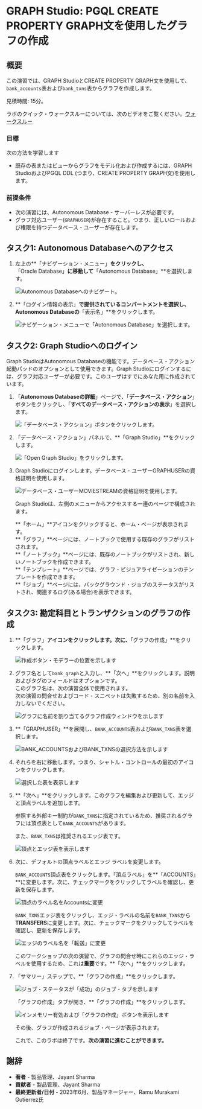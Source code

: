 # GRAPH Studio: PGQL CREATE PROPERTY GRAPH文を使用したグラフの作成

## 概要

この演習では、GRAPH StudioとCREATE PROPERTY GRAPH文を使用して、`bank_accounts`表および`bank_txns`表からグラフを作成します。

見積時間: 15分。

ラボのクイック・ウォークスルーについては、次のビデオをご覧ください。[ウォークスルー](videohub:1_jguolqf3)

### 目標

次の方法を学習します

*   既存の表またはビューからグラフをモデル化および作成するには、GRAPH StudioおよびPGQL DDL (つまり、CREATE PROPERTY GRAPH文)を使用します。

### 前提条件

*   次の演習には、Autonomous Database - サーバーレスが必要です。
*   グラフ対応ユーザー(`GRAPHUSER`)が存在すること。つまり、正しいロールおよび権限を持つデータベース・ユーザーが存在します。

## タスク1: Autonomous Databaseへのアクセス

1.  左上の**「ナビゲーション・メニュー」**をクリックし、**「Oracle Database」**に移動して**「Autonomous Database」**を選択します。
    
    ![Autonomous Databaseへのナビゲート。](images/navigation-menu.png " ")
    
2.  **「ログイン情報の表示」**で提供されているコンパートメントを選択し、**Autonomous Database**の**「表示名」**をクリックします。
    
    ![ナビゲーション・メニューで「Autonomous Database」を選択します。](images/select-autonomous-database.png " ")
    

## タスク2: Graph Studioへのログイン

Graph StudioはAutonomous Databaseの機能です。データベース・アクション起動パッドのオプションとして使用できます。Graph Studioにログインするには、グラフ対応ユーザーが必要です。このユーザはすでにあなた用に作成されています。

1.  「**Autonomous Databaseの詳細**」ページで、「**データベース・アクション**」ボタンをクリックし、「**すべてのデータベース・アクションの表示**」を選択します。
    
    ![「データベース・アクション」ボタンをクリックします。](images/click-database-actions.png " ")
    
2.  「データベース・アクション」パネルで、**「Graph Studio」**をクリックします。
    
    ![「Open Graph Studio」をクリックします。](images/graphstudiofixed.png " ")
    
3.  Graph Studioにログインします。データベース・ユーザーGRAPHUSERの資格証明を使用します。
    
    ![データベース・ユーザーMOVIESTREAMの資格証明を使用します。](images/graph-login.png " ")
    
    Graph Studioは、左側のメニューからアクセスする一連のページで構成されます。
    
    **「ホーム」**アイコンをクリックすると、ホーム・ページが表示されます。  
    **「グラフ」**ページには、ノートブックで使用する既存のグラフがリストされます。  
    **「ノートブック」**ページには、既存のノートブックがリストされ、新しいノートブックを作成できます。  
    **「テンプレート」**ページでは、グラフ・ビジュアライゼーションのテンプレートを作成できます。  
    **「ジョブ」**ページには、バックグラウンド・ジョブのステータスがリストされ、関連するログ(ある場合)を表示できます。  
    

## タスク3: 勘定科目とトランザクションのグラフの作成

1.  **「グラフ」**アイコンをクリックします。次に、**「グラフの作成」**をクリックします。
    
    ![作成ボタン・モデラーの位置を示します](images/graph-create-button.png " ")
    
2.  グラフ名として`bank_graph`と入力し、**「次へ」**をクリックします。説明およびタグのフィールドはオプションです。  
    このグラフ名は、次の演習全体で使用されます。  
    次の演習の問合せおよびコード・スニペットは失敗するため、別の名前を入力しないでください。
    
    ![グラフに名前を割り当てるグラフ作成ウィンドウを示します](./images/create-graph-dialog.png " ")
    
3.  **「GRAPHUSER」**を展開し、`BANK_ACCOUNTS`表および`BANK_TXNS`表を選択します。
    
    ![BANK_ACCOUNTSおよびBANK_TXNSの選択方法を示します](./images/select-tables.png " ")
    
4.  それらを右に移動します。つまり、シャトル・コントロールの最初のアイコンをクリックします。
    
    ![選択した表を表示します](./images/selected-tables.png " ")
    
5.  **「次へ」**をクリックします。このグラフを編集および更新して、エッジと頂点ラベルを追加します。
    
    参照する外部キー制約が`BANK_TXNS`に指定されているため、推奨されるグラフには頂点表として`BANK_ACCOUNTS`があります。
    
    また、`BANK_TXNS`は推奨されるエッジ表です。
    
    ![頂点とエッジ表を表示します](./images/create-graph-suggested-model.png " ")
    
6.  次に、デフォルトの頂点ラベルとエッジ ラベルを変更します。
    
    `BANK_ACCOUNTS`頂点表をクリックします。「頂点ラベル」を**「ACCOUNTS」**に変更します。次に、チェックマークをクリックしてラベルを確認し、更新を保存します。
    
    ![頂点のラベル名をAccountsに変更](images/edit-accounts-vertex-label.png " ")
    
    `BANK_TXNS`エッジ表をクリックし、エッジ・ラベルの名前を`BANK_TXNS`から**TRANSFERS**に変更します。次に、チェックマークをクリックしてラベルを確認し、更新を保存します。
    
    ![エッジのラベル名を「転送」に変更](images/edit-edge-label.png " ")
    
    このワークショップの次の演習で、グラフの問合せ時にこれらのエッジ・ラベルを使用するため、これは**重要**です。**「次へ」**をクリックします。
    

7.  「サマリー」ステップで、**「グラフの作成」**をクリックします。
    
    ![ジョブ・ステータスが「成功」のジョブ・タブを示します](./images/jobs-create-graph.png " ")
    
    「グラフの作成」タブが開き、**「グラフの作成」**をクリックします。
    
    ![インメモリー有効および「グラフの作成」ボタンを表示します](./images/create-graph-in-memory.png " ")
    
    その後、グラフが作成されるジョブ・ページが表示されます。
    
    これで、このラボは終了です。**次の演習に進むことができます。**
    

## 謝辞

*   **著者** - 製品管理、Jayant Sharma
*   **貢献者** - 製品管理、Jayant Sharma
*   **最終更新者/日付** - 2023年6月、製品マネージャー、Ramu Murakami Gutierrez氏